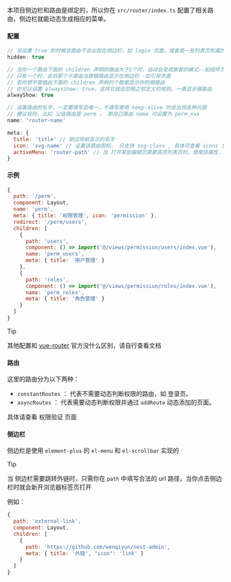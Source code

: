 本项目侧边栏和路由是绑定的，所以你在 ```src/router/index.ts``` 配置了相关路由，侧边栏就能动态生成相应的菜单。

#### 配置
```javascript
// 当设置 true 的时候该路由不会出现在侧边栏，如 login 页面，或者是一些列表页附属的编辑页面
hidden: true

// 当你一个路由下面的 children 声明的路由大于1个时，自动会变成嵌套的模式--如组件页面
// 只有一个时，会将那个子路由当做根路由显示在侧边栏--如引导页面
// 若你想不管路由下面的 children 声明的个数都显示你的根路由
// 你可以设置 alwaysShow: true，这样它就会忽略之前定义的规则，一直显示根路由
alwayShow: true

// 设置路由的名字，一定要填写且唯一，不填写使用 keep-alive 时会出现各种问题
// 建议规则，比如 父级路由是 perm ， 那自己路由 name 可设置为 perm_xxx
name: 'router-name'

meta: {
  title: 'title' // 侧边导航显示的名字
  icon: 'svg-name' // 设置该路由图标， 只支持 svg-class , 具体可查看 icons 文档
  activeMenu: 'router-path' // 当 打开某些编辑页需要高亮列表页时，使用该属性，如 打开文章编辑页，高亮文章列表页
}
```
#### 示例

```javascript
{
  path: '/perm',
  component: Layout,
  name: 'perm',
  meta: { title: '权限管理', icon: 'permission' },
  redirect: '/perm/users',
  children: [
    {
      path: 'users',
      component: () => import('@/views/permission/users/index.vue'),
      name: 'perm_users',
      meta: { title: '用户管理' }
    },
    {
      path: 'roles',
      component: () => import('@/views/permission/roles/index.vue'),
      name: 'perm_roles',
      meta: { title: '角色管理' }
    }
  ]
}

```

> [!TIP]
> 其他配置和 [vue-router](https://router.vuejs.org/) 官方没什么区别，请自行查看文档


#### 路由
这里的路由分为以下两种：

* ```constantRoutes``` ： 代表不需要动态判断权限的路由，如 登录页。
* ```asyncRoutes``` ： 代表需要动态判断权限并通过 ```addRoute``` 动态添加的页面。

具体请查看 权限验证 页面

#### 侧边栏

侧边栏是使用 ```element-plus``` 的 ```el-menu``` 和 ```el-scrollbar``` 实现的

> [!TIP]
> 当 侧边栏需要跳转外链时，只需你在 ```path``` 中填写合法的 url 路径，当你点击侧边栏时就会新开浏览器标签页打开

例如：
```javascript
{
  path: 'external-link',
  component: Layout,
  children: [
    {
      path: 'https://github.com/wenqiyun/nest-admin',
      meta: { title: '外链', "icon": 'link' }
    }
  ]
}
```
